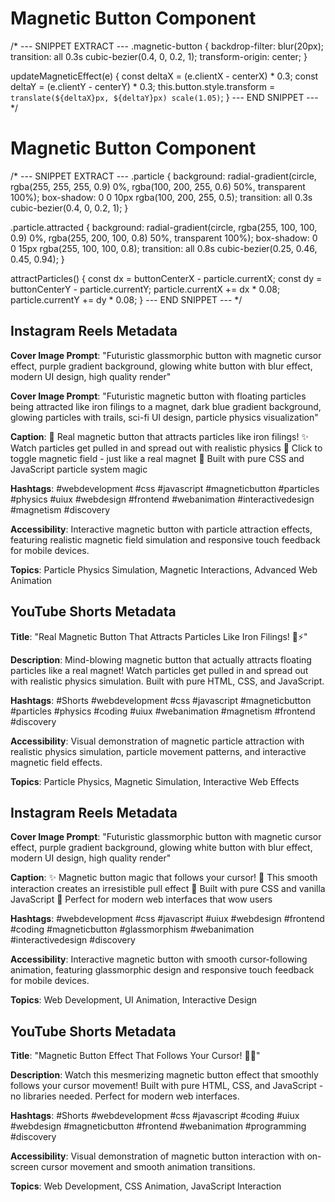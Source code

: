 # Magnetic Button Component

/* --- SNIPPET EXTRACT ---
.magnetic-button {
    backdrop-filter: blur(20px);
    transition: all 0.3s cubic-bezier(0.4, 0, 0.2, 1);
    transform-origin: center;
}

updateMagneticEffect(e) {
    const deltaX = (e.clientX - centerX) * 0.3;
    const deltaY = (e.clientY - centerY) * 0.3;
    this.button.style.transform = `translate(${deltaX}px, ${deltaY}px) scale(1.05)`;
}
--- END SNIPPET --- */
# Magnetic Button Component

/* --- SNIPPET EXTRACT ---
.particle {
    background: radial-gradient(circle, rgba(255, 255, 255, 0.9) 0%, rgba(100, 200, 255, 0.6) 50%, transparent 100%);
    box-shadow: 0 0 10px rgba(100, 200, 255, 0.5);
    transition: all 0.3s cubic-bezier(0.4, 0, 0.2, 1);
}

.particle.attracted {
    background: radial-gradient(circle, rgba(255, 100, 100, 0.9) 0%, rgba(255, 200, 100, 0.8) 50%, transparent 100%);
    box-shadow: 0 0 15px rgba(255, 100, 100, 0.8);
    transition: all 0.8s cubic-bezier(0.25, 0.46, 0.45, 0.94);
}

attractParticles() {
    const dx = buttonCenterX - particle.currentX;
    const dy = buttonCenterY - particle.currentY;
    particle.currentX += dx * 0.08;
    particle.currentY += dy * 0.08;
}
--- END SNIPPET --- */

## Instagram Reels Metadata

**Cover Image Prompt**: "Futuristic glassmorphic button with magnetic cursor effect, purple gradient background, glowing white button with blur effect, modern UI design, high quality render"

**Cover Image Prompt**: "Futuristic magnetic button with floating particles being attracted like iron filings to a magnet, dark blue gradient background, glowing particles with trails, sci-fi UI design, particle physics visualization"

**Caption**: 
🧲 Real magnetic button that attracts particles like iron filings!
✨ Watch particles get pulled in and spread out with realistic physics
🎯 Click to toggle magnetic field - just like a real magnet
💫 Built with pure CSS and JavaScript particle system magic

**Hashtags**: #webdevelopment #css #javascript #magneticbutton #particles #physics #uiux #webdesign #frontend #webanimation #interactivedesign #magnetism #discovery

**Accessibility**: Interactive magnetic button with particle attraction effects, featuring realistic magnetic field simulation and responsive touch feedback for mobile devices.

**Topics**: Particle Physics Simulation, Magnetic Interactions, Advanced Web Animation

## YouTube Shorts Metadata

**Title**: "Real Magnetic Button That Attracts Particles Like Iron Filings! 🧲⚡"

**Description**: Mind-blowing magnetic button that actually attracts floating particles like a real magnet! Watch particles get pulled in and spread out with realistic physics simulation. Built with pure HTML, CSS, and JavaScript.

**Hashtags**: #Shorts #webdevelopment #css #javascript #magneticbutton #particles #physics #coding #uiux #webanimation #magnetism #frontend #discovery

**Accessibility**: Visual demonstration of magnetic particle attraction with realistic physics simulation, particle movement patterns, and interactive magnetic field effects.

**Topics**: Particle Physics, Magnetic Simulation, Interactive Web Effects
## Instagram Reels Metadata

**Cover Image Prompt**: "Futuristic glassmorphic button with magnetic cursor effect, purple gradient background, glowing white button with blur effect, modern UI design, high quality render"

**Caption**: 
✨ Magnetic button magic that follows your cursor! 
🎯 This smooth interaction creates an irresistible pull effect
💜 Built with pure CSS and vanilla JavaScript 
🚀 Perfect for modern web interfaces that wow users

**Hashtags**: #webdevelopment #css #javascript #uiux #webdesign #frontend #coding #magneticbutton #glassmorphism #webanimation #interactivedesign #discovery

**Accessibility**: Interactive magnetic button with smooth cursor-following animation, featuring glassmorphic design and responsive touch feedback for mobile devices.

**Topics**: Web Development, UI Animation, Interactive Design

## YouTube Shorts Metadata

**Title**: "Magnetic Button Effect That Follows Your Cursor! 🧲✨"

**Description**: Watch this mesmerizing magnetic button effect that smoothly follows your cursor movement! Built with pure HTML, CSS, and JavaScript - no libraries needed. Perfect for modern web interfaces.

**Hashtags**: #Shorts #webdevelopment #css #javascript #coding #uiux #webdesign #magneticbutton #frontend #webanimation #programming #discovery

**Accessibility**: Visual demonstration of magnetic button interaction with on-screen cursor movement and smooth animation transitions.

**Topics**: Web Development, CSS Animation, JavaScript Interaction